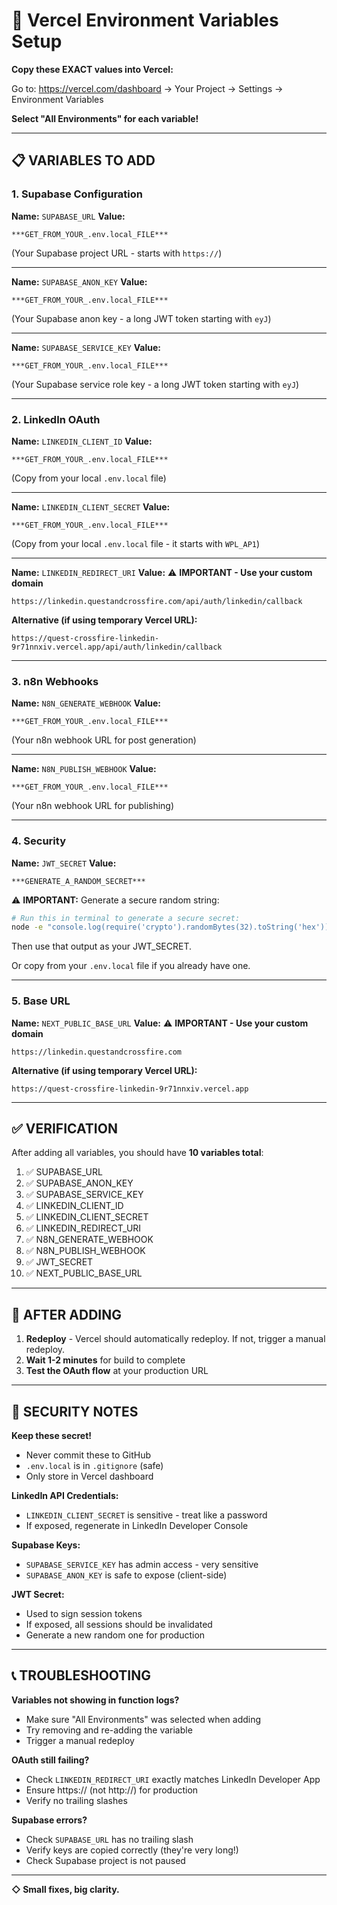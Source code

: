 # 🔐 Vercel Environment Variables Setup

**Copy these EXACT values into Vercel:**

Go to: https://vercel.com/dashboard → Your Project → Settings → Environment Variables

**Select "All Environments" for each variable!**

---

## 📋 VARIABLES TO ADD

### **1. Supabase Configuration**

**Name:** `SUPABASE_URL`
**Value:**
```
***GET_FROM_YOUR_.env.local_FILE***
```
(Your Supabase project URL - starts with `https://`)

---

**Name:** `SUPABASE_ANON_KEY`
**Value:**
```
***GET_FROM_YOUR_.env.local_FILE***
```
(Your Supabase anon key - a long JWT token starting with `eyJ`)

---

**Name:** `SUPABASE_SERVICE_KEY`
**Value:**
```
***GET_FROM_YOUR_.env.local_FILE***
```
(Your Supabase service role key - a long JWT token starting with `eyJ`)

---

### **2. LinkedIn OAuth**

**Name:** `LINKEDIN_CLIENT_ID`
**Value:**
```
***GET_FROM_YOUR_.env.local_FILE***
```
(Copy from your local `.env.local` file)

---

**Name:** `LINKEDIN_CLIENT_SECRET`
**Value:**
```
***GET_FROM_YOUR_.env.local_FILE***
```
(Copy from your local `.env.local` file - it starts with `WPL_AP1`)

---

**Name:** `LINKEDIN_REDIRECT_URI`
**Value:** ⚠️ **IMPORTANT - Use your custom domain**
```
https://linkedin.questandcrossfire.com/api/auth/linkedin/callback
```

**Alternative (if using temporary Vercel URL):**
```
https://quest-crossfire-linkedin-9r71nnxiv.vercel.app/api/auth/linkedin/callback
```

---

### **3. n8n Webhooks**

**Name:** `N8N_GENERATE_WEBHOOK`
**Value:**
```
***GET_FROM_YOUR_.env.local_FILE***
```
(Your n8n webhook URL for post generation)

---

**Name:** `N8N_PUBLISH_WEBHOOK`
**Value:**
```
***GET_FROM_YOUR_.env.local_FILE***
```
(Your n8n webhook URL for publishing)

---

### **4. Security**

**Name:** `JWT_SECRET`
**Value:**
```
***GENERATE_A_RANDOM_SECRET***
```

⚠️ **IMPORTANT:** Generate a secure random string:
```bash
# Run this in terminal to generate a secure secret:
node -e "console.log(require('crypto').randomBytes(32).toString('hex'))"
```
Then use that output as your JWT_SECRET.

Or copy from your `.env.local` file if you already have one.

---

### **5. Base URL**

**Name:** `NEXT_PUBLIC_BASE_URL`
**Value:** ⚠️ **IMPORTANT - Use your custom domain**
```
https://linkedin.questandcrossfire.com
```

**Alternative (if using temporary Vercel URL):**
```
https://quest-crossfire-linkedin-9r71nnxiv.vercel.app
```

---

## ✅ VERIFICATION

After adding all variables, you should have **10 variables total**:

1. ✅ SUPABASE_URL
2. ✅ SUPABASE_ANON_KEY
3. ✅ SUPABASE_SERVICE_KEY
4. ✅ LINKEDIN_CLIENT_ID
5. ✅ LINKEDIN_CLIENT_SECRET
6. ✅ LINKEDIN_REDIRECT_URI
7. ✅ N8N_GENERATE_WEBHOOK
8. ✅ N8N_PUBLISH_WEBHOOK
9. ✅ JWT_SECRET
10. ✅ NEXT_PUBLIC_BASE_URL

---

## 🔄 AFTER ADDING

1. **Redeploy** - Vercel should automatically redeploy. If not, trigger a manual redeploy.
2. **Wait 1-2 minutes** for build to complete
3. **Test the OAuth flow** at your production URL

---

## 🚨 SECURITY NOTES

**Keep these secret!**
- Never commit these to GitHub
- `.env.local` is in `.gitignore` (safe)
- Only store in Vercel dashboard

**LinkedIn API Credentials:**
- `LINKEDIN_CLIENT_SECRET` is sensitive - treat like a password
- If exposed, regenerate in LinkedIn Developer Console

**Supabase Keys:**
- `SUPABASE_SERVICE_KEY` has admin access - very sensitive
- `SUPABASE_ANON_KEY` is safe to expose (client-side)

**JWT Secret:**
- Used to sign session tokens
- If exposed, all sessions should be invalidated
- Generate a new random one for production

---

## 📞 TROUBLESHOOTING

**Variables not showing in function logs?**
- Make sure "All Environments" was selected when adding
- Try removing and re-adding the variable
- Trigger a manual redeploy

**OAuth still failing?**
- Check `LINKEDIN_REDIRECT_URI` exactly matches LinkedIn Developer App
- Ensure https:// (not http://) for production
- Verify no trailing slashes

**Supabase errors?**
- Check `SUPABASE_URL` has no trailing slash
- Verify keys are copied correctly (they're very long!)
- Check Supabase project is not paused

---

**◇ Small fixes, big clarity.**
